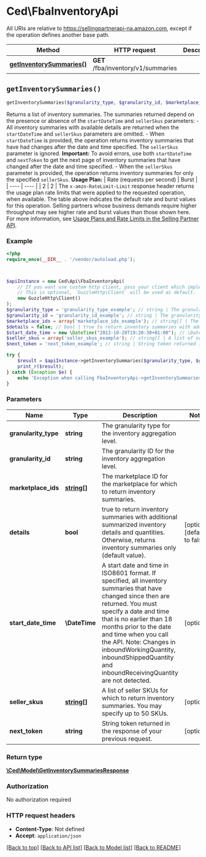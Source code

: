 # Ced\FbaInventoryApi

All URIs are relative to https://sellingpartnerapi-na.amazon.com, except if the operation defines another base path.

| Method | HTTP request | Description |
| ------------- | ------------- | ------------- |
| [**getInventorySummaries()**](FbaInventoryApi.md#getInventorySummaries) | **GET** /fba/inventory/v1/summaries |  |


## `getInventorySummaries()`

```php
getInventorySummaries($granularity_type, $granularity_id, $marketplace_ids, $details, $start_date_time, $seller_skus, $next_token): \Ced\Model\GetInventorySummariesResponse
```



Returns a list of inventory summaries. The summaries returned depend on the presence or absence of the `startDateTime` and `sellerSkus` parameters:  - All inventory summaries with available details are returned when the `startDateTime` and `sellerSkus` parameters are omitted. - When `startDateTime` is provided, the operation returns inventory summaries that have had changes after the date and time specified. The `sellerSkus` parameter is ignored. **Important:** To avoid errors, use both `startDateTime` and `nextToken` to get the next page of inventory summaries that have changed after the date and time specified. - When the `sellerSkus` parameter is provided, the operation returns inventory summaries for only the specified `sellerSkus`.  **Usage Plan:**  | Rate (requests per second) | Burst | | ---- | ---- | | 2 | 2 |  The `x-amzn-RateLimit-Limit` response header returns the usage plan rate limits that were applied to the requested operation, when available. The table above indicates the default rate and burst values for this operation. Selling partners whose business demands require higher throughput may see higher rate and burst values than those shown here. For more information, see [Usage Plans and Rate Limits in the Selling Partner API](doc:usage-plans-and-rate-limits-in-the-sp-api).

### Example

```php
<?php
require_once(__DIR__ . '/vendor/autoload.php');



$apiInstance = new Ced\Api\FbaInventoryApi(
    // If you want use custom http client, pass your client which implements `GuzzleHttp\ClientInterface`.
    // This is optional, `GuzzleHttp\Client` will be used as default.
    new GuzzleHttp\Client()
);
$granularity_type = 'granularity_type_example'; // string | The granularity type for the inventory aggregation level.
$granularity_id = 'granularity_id_example'; // string | The granularity ID for the inventory aggregation level.
$marketplace_ids = array('marketplace_ids_example'); // string[] | The marketplace ID for the marketplace for which to return inventory summaries.
$details = false; // bool | true to return inventory summaries with additional summarized inventory details and quantities. Otherwise, returns inventory summaries only (default value).
$start_date_time = new \DateTime("2013-10-20T19:20:30+01:00"); // \DateTime | A start date and time in ISO8601 format. If specified, all inventory summaries that have changed since then are returned. You must specify a date and time that is no earlier than 18 months prior to the date and time when you call the API. Note: Changes in inboundWorkingQuantity, inboundShippedQuantity and inboundReceivingQuantity are not detected.
$seller_skus = array('seller_skus_example'); // string[] | A list of seller SKUs for which to return inventory summaries. You may specify up to 50 SKUs.
$next_token = 'next_token_example'; // string | String token returned in the response of your previous request.

try {
    $result = $apiInstance->getInventorySummaries($granularity_type, $granularity_id, $marketplace_ids, $details, $start_date_time, $seller_skus, $next_token);
    print_r($result);
} catch (Exception $e) {
    echo 'Exception when calling FbaInventoryApi->getInventorySummaries: ', $e->getMessage(), PHP_EOL;
}
```

### Parameters

| Name | Type | Description  | Notes |
| ------------- | ------------- | ------------- | ------------- |
| **granularity_type** | **string**| The granularity type for the inventory aggregation level. | |
| **granularity_id** | **string**| The granularity ID for the inventory aggregation level. | |
| **marketplace_ids** | [**string[]**](../Model/string.md)| The marketplace ID for the marketplace for which to return inventory summaries. | |
| **details** | **bool**| true to return inventory summaries with additional summarized inventory details and quantities. Otherwise, returns inventory summaries only (default value). | [optional] [default to false] |
| **start_date_time** | **\DateTime**| A start date and time in ISO8601 format. If specified, all inventory summaries that have changed since then are returned. You must specify a date and time that is no earlier than 18 months prior to the date and time when you call the API. Note: Changes in inboundWorkingQuantity, inboundShippedQuantity and inboundReceivingQuantity are not detected. | [optional] |
| **seller_skus** | [**string[]**](../Model/string.md)| A list of seller SKUs for which to return inventory summaries. You may specify up to 50 SKUs. | [optional] |
| **next_token** | **string**| String token returned in the response of your previous request. | [optional] |

### Return type

[**\Ced\Model\GetInventorySummariesResponse**](../Model/GetInventorySummariesResponse.md)

### Authorization

No authorization required

### HTTP request headers

- **Content-Type**: Not defined
- **Accept**: `application/json`

[[Back to top]](#) [[Back to API list]](../../README.md#endpoints)
[[Back to Model list]](../../README.md#models)
[[Back to README]](../../README.md)
